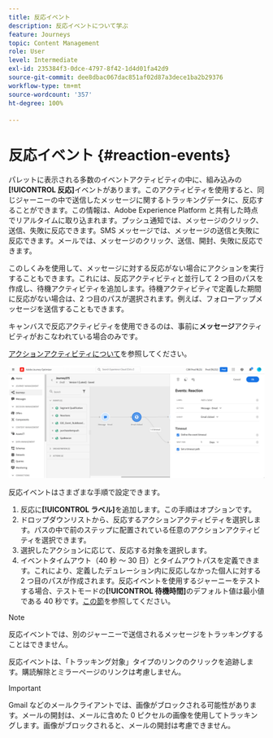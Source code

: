```yaml
---
title: 反応イベント
description: 反応イベントについて学ぶ
feature: Journeys
topic: Content Management
role: User
level: Intermediate
exl-id: 235384f3-0dce-4797-8f42-1d4d01fa42d9
source-git-commit: dee8dbac067dac851af02d87a3dece1ba2b29376
workflow-type: tm+mt
source-wordcount: '357'
ht-degree: 100%

---
```


# 反応イベント {#reaction-events}

パレットに表示される多数のイベントアクティビティの中に、組み込みの&#x200B;**[!UICONTROL 反応]**&#x200B;イベントがあります。このアクティビティを使用すると、同じジャーニーの中で送信したメッセージに関するトラッキングデータに、反応することができます。この情報は、Adobe Experience Platform と共有した時点でリアルタイムに取り込まれます。プッシュ通知では、メッセージのクリック、送信、失敗に反応できます。SMS メッセージでは、メッセージの送信と失敗に反応できます。メールでは、メッセージのクリック、送信、開封、失敗に反応できます。

このしくみを使用して、メッセージに対する反応がない場合にアクションを実行することもできます。これには、反応アクティビティと並行して 2 つ目のパスを作成し、待機アクティビティを追加します。待機アクティビティで定義した期間に反応がない場合は、2 つ目のパスが選択されます。例えば、フォローアップメッセージを送信することもできます。

キャンバスで反応アクティビティを使用できるのは、事前に&#x200B;**メッセージ**&#x200B;アクティビティがおこなわれている場合のみです。

[アクションアクティビティについて](../building-journeys/about-journey-activities.md#action-activities)を参照してください。

![](assets/journey45.png)

反応イベントはさまざまな手順で設定できます。

1. 反応に&#x200B;**[!UICONTROL ラベル]**&#x200B;を追加します。この手順はオプションです。
1. ドロップダウンリストから、反応するアクションアクティビティを選択します。パスの中で前のステップに配置されている任意のアクションアクティビティを選択できます。
1. 選択したアクションに応じて、反応する対象を選択します。
1. イベントタイムアウト（40 秒 ～ 30 日）とタイムアウトパスを定義できます。これにより、定義したデュレーション内に反応しなかった個人に対する 2 つ目のパスが作成されます。反応イベントを使用するジャーニーをテストする場合、テストモードの&#x200B;**[!UICONTROL 待機時間]**&#x200B;のデフォルト値は最小値である 40 秒です。[この節](../building-journeys/testing-the-journey.md)を参照してください。

>[!NOTE]
>
>
>反応イベントでは、別のジャーニーで送信されるメッセージをトラッキングすることはできません。
>
>反応イベントは、「トラッキング対象」タイプのリンクのクリックを追跡します。購読解除とミラーページのリンクは考慮しません。

>[!IMPORTANT]
>
>Gmail などのメールクライアントでは、画像がブロックされる可能性があります。メールの開封は、メールに含めた 0 ピクセルの画像を使用してトラッキングします。画像がブロックされると、メールの開封は考慮できません。
